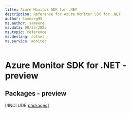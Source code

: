 ```yaml
---
title: Azure Monitor SDK for .NET
description: Reference for Azure Monitor SDK for .NET
author: SameergMS
ms.author: sameerg
ms.data: 08/23/2023
ms.topic: reference
ms.devlang: dotnet
ms.service: monitor
---
```

# Azure Monitor SDK for .NET - preview
## Packages - preview
[!INCLUDE [packages](monitor-index.md)]